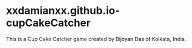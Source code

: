 # xxdamianxx.github.io-cupCakeCatcher

This is a Cup Cake Catcher game created by Bijoyan Das of Kolkata, India.
